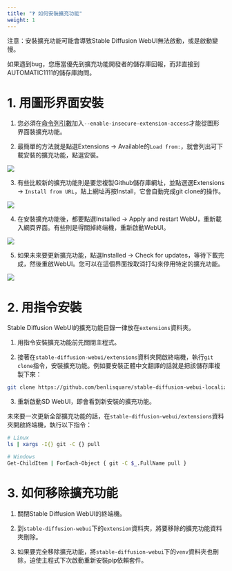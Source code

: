 ```yaml
---
title: "❓ 如何安裝擴充功能"
weight: 1
---
```


注意：安裝擴充功能可能會導致Stable Diffusion WebUI無法啟動，或是啟動變慢。

如果遇到bug，您應當優先到擴充功能開發者的儲存庫回報，而非直接到AUTOMATIC1111的儲存庫詢問。


# 1. 用圖形界面安裝

1. 您必須在[命令列引數](../installation/command-line-arguments-and-settings/)加入`--enable-insecure-extension-access`才能從圖形界面裝擴充功能。

2. 最簡單的方法就是點選Extensions → Available的`Load from:`，就會列出可下載安裝的擴充功能，點選安裝。

![](../../images/how-to-install-extensions-1.webp)

3. 有些比較新的擴充功能則是要您複製Github儲存庫網址，並點選選Extensions → `Install from URL`，貼上網址再按Install，它會自動完成git clone的操作。

![](../../images/how-to-install-extensions-2.webp)

4. 在安裝擴充功能後，都要點選Installed → Apply and restart WebU，重新載入網頁界面。有些則是得關掉終端機，重新啟動WebUI。

![](../../images/how-to-install-extensions-3.webp)

5. 如果未來要更新擴充功能，點選Installed → Check for updates，等待下載完成，然後重啟WebUI。您可以在這個界面按取消打勾來停用特定的擴充功能。

![](../../images/how-to-install-extensions-4.webp)


# 2. 用指令安裝

Stable Diffusion WebUI的擴充功能目錄一律放在`extensions`資料夾。

1. 用指令安裝擴充功能前先關閉主程式。

2. 接著在`stable-diffusion-webui/extensions`資料夾開啟終端機，執行`git clone`指令，安裝擴充功能。例如要安裝正體中文翻譯的話就是把該儲存庫複製下來：
```bash
git clone https://github.com/benlisquare/stable-diffusion-webui-localization-zh_TW.git
```

3. 重新啟動SD WebUI，即會看到新安裝的擴充功能。

未來要一次更新全部擴充功能的話，在`stable-diffusion-webui/extensions`資料夾開啟終端機，執行以下指令：
```bash
# Linux
ls | xargs -I{} git -C {} pull

# Windows
Get-ChildItem | ForEach-Object { git -C $_.FullName pull }
```


# 3. 如何移除擴充功能

1. 關閉Stable Diffusion WebUI的終端機。

2. 到`stable-diffusion-webui`下的`extension`資料夾，將要移除的擴充功能資料夾刪除。

3. 如果要完全移除擴充功能，將`stable-diffusion-webui`下的`venv`資料夾也刪除，迫使主程式下次啟動重新安裝pip依賴套件。
